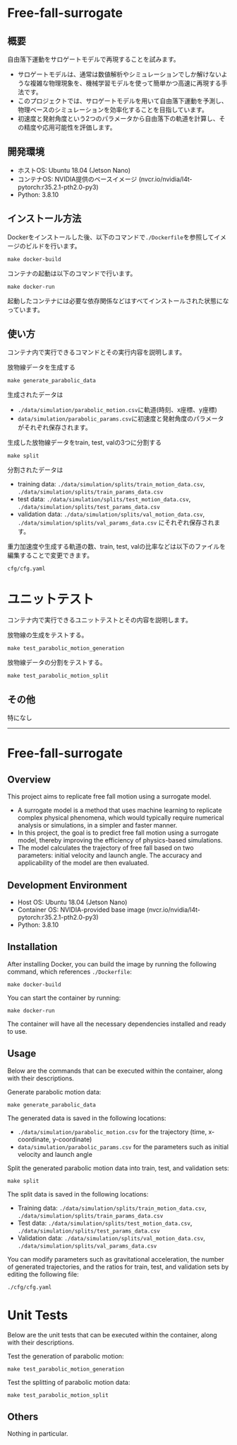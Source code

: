 # Free-fall-surrogate

## 概要
自由落下運動をサロゲートモデルで再現することを試みます。
- サロゲートモデルは、通常は数値解析やシミュレーションでしか解けないような複雑な物理現象を、機械学習モデルを使って簡単かつ高速に再現する手法です。
- このプロジェクトでは、サロゲートモデルを用いて自由落下運動を予測し、物理ベースのシミュレーションを効率化することを目指しています。
- 初速度と発射角度という2つのパラメータから自由落下の軌道を計算し、その精度や応用可能性を評価します。

## 開発環境
- ホストOS: Ubuntu 18.04 (Jetson Nano)
- コンテナOS: NVIDIA提供のベースイメージ (nvcr.io/nvidia/l4t-pytorch:r35.2.1-pth2.0-py3)
- Python: 3.8.10

## インストール方法
Dockerをインストールした後、以下のコマンドで`./Dockerfile`を参照してイメージのビルドを行います。
```
make docker-build
```
コンテナの起動は以下のコマンドで行います。
```
make docker-run
```
起動したコンテナには必要な依存関係などはすべてインストールされた状態になっています。

## 使い方
コンテナ内で実行できるコマンドとその実行内容を説明します。

放物線データを生成する
```
make generate_parabolic_data
```
生成されたデータは
- `./data/simulation/parabolic_motion.csv`に軌道(時刻、x座標、y座標)
- `data/simulation/parabolic_params.csv`に初速度と発射角度のパラメータ
がそれぞれ保存されます。

生成した放物線データをtrain, test, valの3つに分割する
```
make split
```
分割されたデータは
- training data: `./data/simulation/splits/train_motion_data.csv`, `./data/simulation/splits/train_params_data.csv`
- test data: `./data/simulation/splits/test_motion_data.csv`, `./data/simulation/splits/test_params_data.csv`
- validation data: `./data/simulation/splits/val_motion_data.csv`, `./data/simulation/splits/val_params_data.csv`
にそれぞれ保存されます。

重力加速度や生成する軌道の数、train, test, valの比率などは以下のファイルを編集することで変更できます。
```
cfg/cfg.yaml
```

# ユニットテスト
コンテナ内で実行できるユニットテストとその内容を説明します。

放物線の生成をテストする。
```
make test_parabolic_motion_generation
```

放物線データの分割をテストする。
```
make test_parabolic_motion_split
```

## その他
特になし

_____

# Free-fall-surrogate

## Overview
This project aims to replicate free fall motion using a surrogate model.
- A surrogate model is a method that uses machine learning to replicate complex physical phenomena, which would typically require numerical analysis or simulations, in a simpler and faster manner.
- In this project, the goal is to predict free fall motion using a surrogate model, thereby improving the efficiency of physics-based simulations.
- The model calculates the trajectory of free fall based on two parameters: initial velocity and launch angle. The accuracy and applicability of the model are then evaluated.

## Development Environment
- Host OS: Ubuntu 18.04 (Jetson Nano)
- Container OS: NVIDIA-provided base image (nvcr.io/nvidia/l4t-pytorch:r35.2.1-pth2.0-py3)
- Python: 3.8.10

## Installation
After installing Docker, you can build the image by running the following command, which references `./Dockerfile`:

```
make docker-build
```

You can start the container by running:
```
make docker-run
```
The container will have all the necessary dependencies installed and ready to use.

## Usage
Below are the commands that can be executed within the container, along with their descriptions.

Generate parabolic motion data:
```
make generate_parabolic_data
```
The generated data is saved in the following locations:
- `./data/simulation/parabolic_motion.csv` for the trajectory (time, x-coordinate, y-coordinate)
- `data/simulation/parabolic_params.csv` for the parameters such as initial velocity and launch angle

Split the generated parabolic motion data into train, test, and validation sets:
```
make split
```
The split data is saved in the following locations:
- Training data: `./data/simulation/splits/train_motion_data.csv`, `./data/simulation/splits/train_params_data.csv`
- Test data: `./data/simulation/splits/test_motion_data.csv`, `./data/simulation/splits/test_params_data.csv`
- Validation data: `./data/simulation/splits/val_motion_data.csv`, `./data/simulation/splits/val_params_data.csv`

You can modify parameters such as gravitational acceleration, the number of generated trajectories, and the ratios for train, test, and validation sets by editing the following file:
```
./cfg/cfg.yaml
```

# Unit Tests
Below are the unit tests that can be executed within the container, along with their descriptions.

Test the generation of parabolic motion:
```
make test_parabolic_motion_generation
```

Test the splitting of parabolic motion data:
```
make test_parabolic_motion_split
```

## Others
Nothing in particular.
